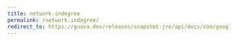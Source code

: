 ```yaml
---
title: network.indegree
permalink: /network.indegree/
redirect_to: https://guava.dev/releases/snapshot-jre/api/docs/com/google/common/graph/Network.html#inDegree-N-
---
```

